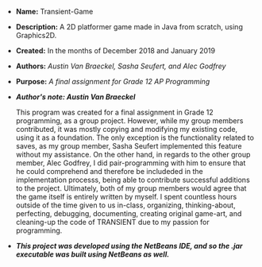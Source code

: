 * **Name:** Transient-Game
* **Description:** A 2D platformer game made in Java from scratch, using Graphics2D.
* **Created:** In the months of December 2018 and January 2019
* **Authors:** *Austin Van Braeckel, Sasha Seufert, and Alec Godfrey*
* **Purpose:** *A final assignment for Grade 12 AP Programming*



* __*Author's note: Austin Van Braeckel*__

  This program was created for a final assignment in Grade 12 programming, as a group project. However, while my group members contributed, it was mostly
copying and modifying my existing code, using it as a foundation. The only exception is the functionality related to saves, as my group member, Sasha Seufert
implemented this feature without my assistance. On the other hand, in regards to the other group member, Alec Godfrey, I did pair-programming with him to ensure
that he could comprehend and therefore be includeded in the implementation processs, being able to contribute successful additions to the project. Ultimately, 
both of my group members would agree that the game itself is entirely written by myself. I spent countless hours outside of the time given to us in-class, organizing,
thinking-about, perfecting, debugging, documenting, creating original game-art, and cleaning-up the code of TRANSIENT due to my passion for programming.



* __*This project was developed using the NetBeans IDE, and so the .jar executable was built using NetBeans as well.*__

